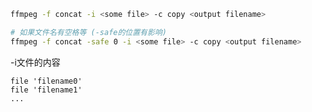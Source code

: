 ```bash
ffmpeg -f concat -i <some file> -c copy <output filename>

# 如果文件名有空格等 (-safe的位置有影响)
ffmpeg -f concat -safe 0 -i <some file> -c copy <output filename>
```

-i文件的内容  
```text
file 'filename0'
file 'filename1'
...
```
